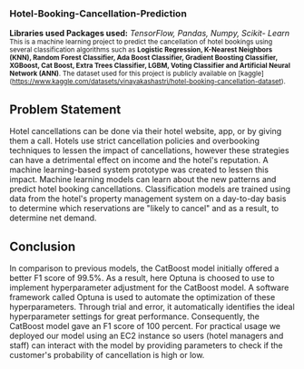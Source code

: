 ### Hotel-Booking-Cancellation-Prediction
**Libraries used Packages used:** *TensorFlow, Pandas, Numpy, Scikit- Learn*
<sub>
This is a machine learning project to predict the cancellation of hotel bookings using several classification algorithms such as **Logistic Regression, K-Nearest Neighbors (KNN), Random Forest Classifier, Ada Boost Classifier, Gradient Boosting Classifier, XGBoost, Cat Boost, Extra Trees Classifier, LGBM, Voting Classifier and Artificial Neural Network (ANN)**. The dataset used for this project is publicly available on [kaggle] (https://www.kaggle.com/datasets/vinayakashastri/hotel-booking-cancellation-dataset).
</sub>
## Problem Statement
Hotel cancellations can be done via their hotel website, app, or by giving them a call. Hotels use strict cancellation policies and overbooking techniques to 
lessen the impact of cancellations, however these strategies can have a detrimental effect on income and the hotel's reputation. A machine learning-based system prototype was created to lessen this impact. Machine learning models can learn about the new patterns and predict hotel booking cancellations. Classification models are trained using data from the hotel's property management system on a day-to-day basis to determine which reservations are "likely to cancel" 
and as a result, to determine net demand.



## Conclusion
 In comparison to previous models, the CatBoost model initially offered a better F1 score of 99.5%. As a result, here Optuna is choosed to use to implement hyperparameter adjustment for the CatBoost model. A software framework called Optuna is used to automate the optimization of these hyperparameters. Through trial and error, it automatically identifies the ideal hyperparameter settings for great performance. Consequently, the CatBoost model gave an F1 score of 100 percent. For practical usage we deployed our model using an EC2 instance  so users (hotel managers and staff) can interact with the model by providing parameters to check if the customer's probability of cancellation is high or low. 

